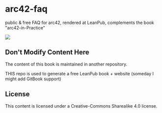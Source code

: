 # arc42-faq
public &amp; free FAQ for arc42, rendered at LeanPub, complements the book "arc42-in-Practice"

![](./images/arc42-faq-cover-small.jpg)


## Don't Modify Content Here

The content of this book is maintained in another repository.

THIS repo is used to generate a free LeanPub book + website
(someday I might add GitBook support)


## License
This content is licensed under a Creative-Commons Sharealike 4.0 license.
